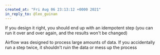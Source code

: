 ```yaml
---
created_at: "Fri Aug 06 23:13:12 +0000 2021"
in_reply_to: @leo_guinan
---
```


If you design it right, you should end up with an idempotent step (you can run it over and over again, and the results won't be changed)

Airflow was designed to process large amounts of data. If you accidentally run a step twice, it shouldn't ruin the data or mess up the process